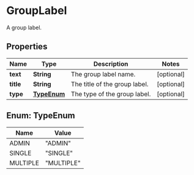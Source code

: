 

# GroupLabel

A group label.

## Properties

Name | Type | Description | Notes
------------ | ------------- | ------------- | -------------
**text** | **String** | The group label name. |  [optional]
**title** | **String** | The title of the group label. |  [optional]
**type** | [**TypeEnum**](#TypeEnum) | The type of the group label. |  [optional]



## Enum: TypeEnum

Name | Value
---- | -----
ADMIN | &quot;ADMIN&quot;
SINGLE | &quot;SINGLE&quot;
MULTIPLE | &quot;MULTIPLE&quot;



